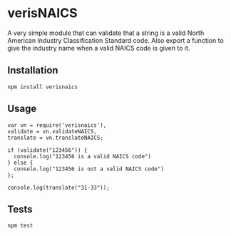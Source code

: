 # verisNAICS
A very simple module that can validate that a string is a valid North American
Industry Classification Standard code. Also export a function to give the
industry name when a valid NAICS code is given to it.

## Installation

    npm install verisnaics

## Usage

    var vn = require('verisnaics'),
    validate = vn.validateNAICS,
    translate = vn.translateNAICS;

    if (validate("123456")) {
      console.log("123456 is a valid NAICS code")
    } else {
      console.log("123456 is not a valid NAICS code")
    };

    console.log(translate("31-33"));

## Tests

    npm test
